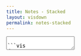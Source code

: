 ```yaml
---
title: Notes - Stacked
layout: visdown
permalink: notes-stacked
---
```


<section id="output"></section>

<textarea id="input" oninput="visdown()">

```vis
data:
  url: data/notes.csv
  format:
    type: csv

mark: area

encoding:
  x:
    timeUnit: year
    field: year
    type: temporal
    axis:
      format: %Y
      labelAngle: 0
      title: Year
      titleFontSize: 12
  y:
    field: money
    type: quantitative
    aggregate: sum
    axis:
      format: %
      title: Share of Notes (by Value)
      titleFontSize: 12

  color:
    field: denom
    type: nominal
    scale:
      range: category10

config:
  cell:
    width: 600
    height: 400
  mark:
    stacked: normalize
```


</textarea>
